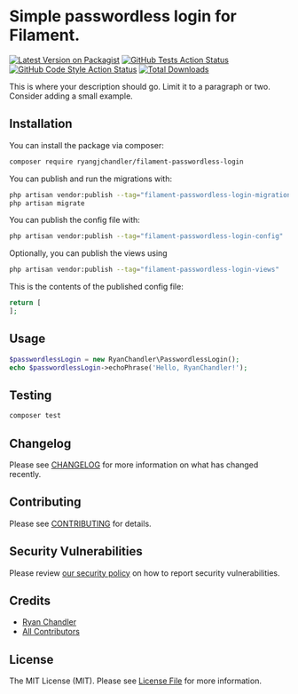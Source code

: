 # Simple passwordless login for Filament.

[![Latest Version on Packagist](https://img.shields.io/packagist/v/ryangjchandler/filament-passwordless-login.svg?style=flat-square)](https://packagist.org/packages/ryangjchandler/filament-passwordless-login)
[![GitHub Tests Action Status](https://img.shields.io/github/actions/workflow/status/ryangjchandler/filament-passwordless-login/run-tests.yml?branch=main&label=tests&style=flat-square)](https://github.com/ryangjchandler/filament-passwordless-login/actions?query=workflow%3Arun-tests+branch%3Amain)
[![GitHub Code Style Action Status](https://img.shields.io/github/actions/workflow/status/ryangjchandler/filament-passwordless-login/fix-php-code-style-issues.yml?branch=main&label=code%20style&style=flat-square)](https://github.com/ryangjchandler/filament-passwordless-login/actions?query=workflow%3A"Fix+PHP+code+style+issues"+branch%3Amain)
[![Total Downloads](https://img.shields.io/packagist/dt/ryangjchandler/filament-passwordless-login.svg?style=flat-square)](https://packagist.org/packages/ryangjchandler/filament-passwordless-login)



This is where your description should go. Limit it to a paragraph or two. Consider adding a small example.

## Installation

You can install the package via composer:

```bash
composer require ryangjchandler/filament-passwordless-login
```

You can publish and run the migrations with:

```bash
php artisan vendor:publish --tag="filament-passwordless-login-migrations"
php artisan migrate
```

You can publish the config file with:

```bash
php artisan vendor:publish --tag="filament-passwordless-login-config"
```

Optionally, you can publish the views using

```bash
php artisan vendor:publish --tag="filament-passwordless-login-views"
```

This is the contents of the published config file:

```php
return [
];
```

## Usage

```php
$passwordlessLogin = new RyanChandler\PasswordlessLogin();
echo $passwordlessLogin->echoPhrase('Hello, RyanChandler!');
```

## Testing

```bash
composer test
```

## Changelog

Please see [CHANGELOG](CHANGELOG.md) for more information on what has changed recently.

## Contributing

Please see [CONTRIBUTING](.github/CONTRIBUTING.md) for details.

## Security Vulnerabilities

Please review [our security policy](../../security/policy) on how to report security vulnerabilities.

## Credits

- [Ryan Chandler](https://github.com/ryangjchandler)
- [All Contributors](../../contributors)

## License

The MIT License (MIT). Please see [License File](LICENSE.md) for more information.

